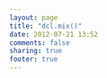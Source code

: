 ```yaml
---
layout: page
title: "dcl.mix()"
date: 2012-07-21 13:52
comments: false
sharing: true
footer: true
---
```

